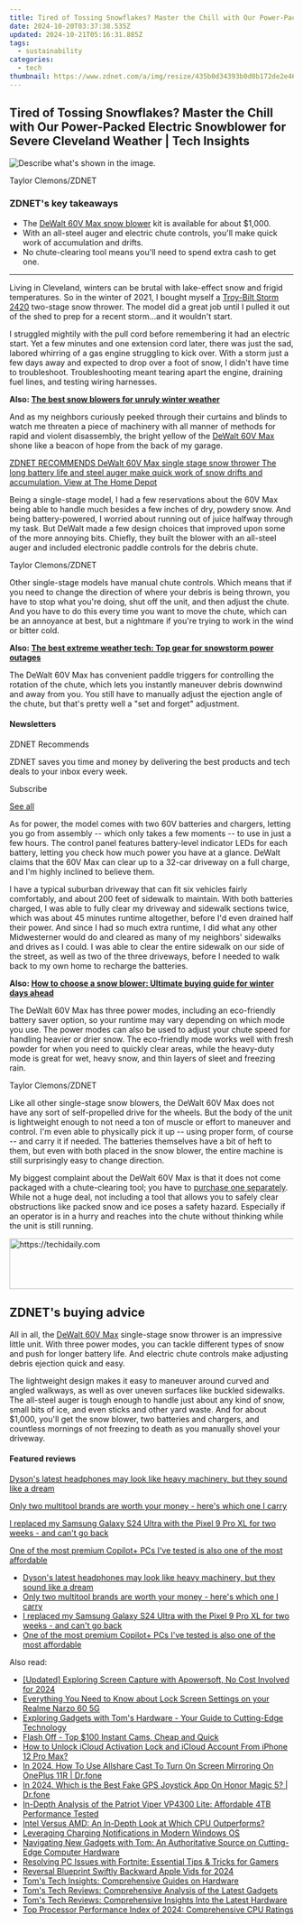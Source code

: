 ```yaml
---
title: Tired of Tossing Snowflakes? Master the Chill with Our Power-Packed Electric Snowblower for Severe Cleveland Weather | Tech Insights
date: 2024-10-20T03:37:38.535Z
updated: 2024-10-21T05:16:31.885Z
tags:
  - sustainability
categories:
  - tech
thumbnail: https://www.zdnet.com/a/img/resize/435b0d34393b0d0b172de2e467c648da6dd530b2/2024/01/29/21624237-75c8-462f-9923-6afd3c89a564/dewalt-60v-max-cover.jpg?width=278&height=156&fit=crop&auto=webp
---
```


## Tired of Tossing Snowflakes? Master the Chill with Our Power-Packed Electric Snowblower for Severe Cleveland Weather | Tech Insights

![Describe what's shown in the image.](https://www.zdnet.com/a/img/resize/7f081998e96f3edae9e41798bab4fa8bea966901/2024/01/29/21624237-75c8-462f-9923-6afd3c89a564/dewalt-60v-max-cover.jpg?auto=webp&width=1280)

Taylor Clemons/ZDNET

###  ZDNET's key takeaways 

* The [DeWalt 60V Max snow blower](https://homedepot.sjv.io/c/159047/456723/8154?&sharedid=zdnet&partnerpropertyid=1980086&u=https%3A%2F%2Fwww.homedepot.com%2Fp%2FDEWALT-60-Volt-21-in-Maximum-Cordless-Electric-Single-Stage-Snow-Blower-with-Two-4-0-Ah-FLEXVOLT-Batteries-and-2-Chargers-DCSNP2142Y2%2F325929745%3F&subId1=zd-%5F%5FCOM%5FCLICK%5FID%5F%5F-dtp) kit is available for about $1,000.
* With an all-steel auger and electric chute controls, you'll make quick work of accumulation and drifts.
* No chute-clearing tool means you'll need to spend extra cash to get one.

---

Living in Cleveland, winters can be brutal with lake-effect snow and frigid temperatures. So in the winter of 2021, I bought myself a [Troy-Bilt Storm 2420](https://homedepot.sjv.io/c/159047/456723/8154?&sharedid=zdnet&partnerpropertyid=1980086&u=https%3A%2F%2Fwww.homedepot.com%2Fp%2FTroy-Bilt-Storm-24-in-208-cc-Two-Stage-Gas-Snow-Blower-with-Electric-Start-Self-Propelled-Storm-2420%2F316895886&subId1=zd-%5F%5FCOM%5FCLICK%5FID%5F%5F-dtp) two-stage snow thrower. The model did a great job until I pulled it out of the shed to prep for a recent storm...and it wouldn't start. 

I struggled mightily with the pull cord before remembering it had an electric start. Yet a few minutes and one extension cord later, there was just the sad, labored whirring of a gas engine struggling to kick over. With a storm just a few days away and expected to drop over a foot of snow, I didn't have time to troubleshoot. Troubleshooting meant tearing apart the engine, draining fuel lines, and testing wiring harnesses.

**Also: [The best snow blowers for unruly winter weather](https://www.zdnet.com/home-and-office/yard-outdoors/best-snow-blower/)**

And as my neighbors curiously peeked through their curtains and blinds to watch me threaten a piece of machinery with all manner of methods for rapid and violent disassembly, the bright yellow of the [DeWalt 60V Max](https://homedepot.sjv.io/c/159047/456723/8154?&sharedid=zdnet&partnerpropertyid=1980086&u=https%3A%2F%2Fwww.homedepot.com%2Fp%2FDEWALT-60-Volt-21-in-Maximum-Cordless-Electric-Single-Stage-Snow-Blower-with-Two-4-0-Ah-FLEXVOLT-Batteries-and-2-Chargers-DCSNP2142Y2%2F325929745%3F&subId1=zd-%5F%5FCOM%5FCLICK%5FID%5F%5F-dtp) shone like a beacon of hope from the back of my garage. 

[ZDNET RECOMMENDS DeWalt 60V Max single stage snow thrower The long battery life and steel auger make quick work of snow drifts and accumulation. View at The Home Depot](https://homedepot.sjv.io/c/159047/456723/8154?&sharedid=zdnet&partnerpropertyid=1980086&u=https%3A%2F%2Fwww.homedepot.com%2Fp%2FDEWALT-60-Volt-21-in-Maximum-Cordless-Electric-Single-Stage-Snow-Blower-with-Two-4-0-Ah-FLEXVOLT-Batteries-and-2-Chargers-DCSNP2142Y2%2F325929745%3F&subId1=zd-%5F%5FCOM%5FCLICK%5FID%5F%5F-dtp)

Being a single-stage model, I had a few reservations about the 60V Max being able to handle much besides a few inches of dry, powdery snow. And being battery-powered, I worried about running out of juice halfway through my task. But DeWalt made a few design choices that improved upon some of the more annoying bits. Chiefly, they built the blower with an all-steel auger and included electronic paddle controls for the debris chute. 

Taylor Clemons/ZDNET

Other single-stage models have manual chute controls. Which means that if you need to change the direction of where your debris is being thrown, you have to stop what you're doing, shut off the unit, and then adjust the chute. And you have to do this every time you want to move the chute, which can be an annoyance at best, but a nightmare if you're trying to work in the wind or bitter cold. 

**Also: [The best extreme weather tech: Top gear for snowstorm power outages](https://www.zdnet.com/home-and-office/yard-outdoors/best-extreme-weather-tech/)**

The DeWalt 60V Max has convenient paddle triggers for controlling the rotation of the chute, which lets you instantly maneuver debris downwind and away from you. You still have to manually adjust the ejection angle of the chute, but that's pretty well a "set and forget" adjustment. 

#### Newsletters

ZDNET Recommends

ZDNET saves you time and money by delivering the best products and tech deals to your inbox every week.

 Subscribe

[See all](https://www.zdnet.com/newsletters/)

As for power, the model comes with two 60V batteries and chargers, letting you go from assembly -- which only takes a few moments -- to use in just a few hours. The control panel features battery-level indicator LEDs for each battery, letting you check how much power you have at a glance. DeWalt claims that the 60V Max can clear up to a 32-car driveway on a full charge, and I'm highly inclined to believe them. 

I have a typical suburban driveway that can fit six vehicles fairly comfortably, and about 200 feet of sidewalk to maintain. With both batteries charged, I was able to fully clear my driveway and sidewalk sections twice, which was about 45 minutes runtime altogether, before I'd even drained half their power. And since I had so much extra runtime, I did what any other Midwesterner would do and cleared as many of my neighbors' sidewalks and drives as I could. I was able to clear the entire sidewalk on our side of the street, as well as two of the three driveways, before I needed to walk back to my own home to recharge the batteries. 

**Also: [How to choose a snow blower: Ultimate buying guide for winter days ahead](https://www.zdnet.com/home-and-office/yard-outdoors/how-to-choose-a-snow-blower/)**

The DeWalt 60V Max has three power modes, including an eco-friendly battery saver option, so your runtime may vary depending on which mode you use. The power modes can also be used to adjust your chute speed for handling heavier or drier snow. The eco-friendly mode works well with fresh powder for when you need to quickly clear areas, while the heavy-duty mode is great for wet, heavy snow, and thin layers of sleet and freezing rain. 

Taylor Clemons/ZDNET

Like all other single-stage snow blowers, the DeWalt 60V Max does not have any sort of self-propelled drive for the wheels. But the body of the unit is lightweight enough to not need a ton of muscle or effort to maneuver and control. I'm even able to physically pick it up -- using proper form, of course -- and carry it if needed. The batteries themselves have a bit of heft to them, but even with both placed in the snow blower, the entire machine is still surprisingly easy to change direction. 

My biggest complaint about the DeWalt 60V Max is that it does not come packaged with a chute-clearing tool; you have to [purchase one separately](https://homedepot.sjv.io/c/159047/456723/8154?&sharedid=zdnet&partnerpropertyid=1980086&u=https%3A%2F%2Fwww.homedepot.com%2Fp%2FMTD-Genuine-Factory-Parts-Universal-Chute-Clearing-Tool-for-Two-and-Three-Stage-Snow-Blowers-Mounting-Bracket-Included-OEM-731-2643%2F207208202&subId1=zd-%5F%5FCOM%5FCLICK%5FID%5F%5F-dtp). While not a huge deal, not including a tool that allows you to safely clear obstructions like packed snow and ice poses a safety hazard. Especially if an operator is in a hurry and reaches into the chute without thinking while the unit is still running. 

<!-- affiliate ads begin -->
<a href="https://appsumo.8odi.net/c/5597632/2100527/7443" target="_top" id="2100527">
  <img src="//a.impactradius-go.com/display-ad/7443-2100527" border="0" alt="https://techidaily.com" width="728" height="90"/>
</a>
<img height="0" width="0" src="https://appsumo.8odi.net/i/5597632/2100527/7443" style="position:absolute;visibility:hidden;" border="0" />
<!-- affiliate ads end -->

##  ZDNET's buying advice 

All in all, the [DeWalt 60V Max](https://homedepot.sjv.io/c/159047/456723/8154?&sharedid=zdnet&partnerpropertyid=1980086&u=https%3A%2F%2Fwww.homedepot.com%2Fp%2FDEWALT-60-Volt-21-in-Maximum-Cordless-Electric-Single-Stage-Snow-Blower-with-Two-4-0-Ah-FLEXVOLT-Batteries-and-2-Chargers-DCSNP2142Y2%2F325929745%3F&subId1=zd-%5F%5FCOM%5FCLICK%5FID%5F%5F-dtp) single-stage snow thrower is an impressive little unit. With three power modes, you can tackle different types of snow and push for longer battery life. And electric chute controls make adjusting debris ejection quick and easy. 

The lightweight design makes it easy to maneuver around curved and angled walkways, as well as over uneven surfaces like buckled sidewalks. The all-steel auger is tough enough to handle just about any kind of snow, small bits of ice, and even sticks and other yard waste. And for about $1,000, you'll get the snow blower, two batteries and chargers, and countless mornings of not freezing to death as you manually shovel your driveway. 

#### Featured reviews

[Dyson's latest headphones may look like heavy machinery, but they sound like a dream](https://www.zdnet.com/article/dysons-latest-headphones-may-look-like-a-piece-of-heavy-machinery-but-sound-like-a-dream/ "Dyson's latest headphones may look like heavy machinery, but they sound like a dream")

[Only two multitool brands are worth your money - here's which one I carry](https://www.zdnet.com/article/only-two-multitool-brands-are-worth-your-money-heres-which-one-i-carry/ "Only two multitool brands are worth your money - here's which one I carry")

[I replaced my Samsung Galaxy S24 Ultra with the Pixel 9 Pro XL for two weeks - and can't go back](https://www.zdnet.com/article/i-replaced-my-samsung-galaxy-s24-ultra-with-the-pixel-9-pro-xl-for-two-weeks-and-cant-go-back/ "I replaced my Samsung Galaxy S24 Ultra with the Pixel 9 Pro XL for two weeks - and can't go back")

[One of the most premium Copilot+ PCs I've tested is also one of the most affordable](https://www.zdnet.com/article/one-of-the-most-premium-copilot-pcs-ive-tested-is-also-one-of-the-most-affordable/ "One of the most premium Copilot+ PCs I've tested is also one of the most affordable")

* [Dyson's latest headphones may look like heavy machinery, but they sound like a dream](https://www.zdnet.com/article/dysons-latest-headphones-may-look-like-a-piece-of-heavy-machinery-but-sound-like-a-dream/ "Dyson's latest headphones may look like heavy machinery, but they sound like a dream")
* [Only two multitool brands are worth your money - here's which one I carry](https://www.zdnet.com/article/only-two-multitool-brands-are-worth-your-money-heres-which-one-i-carry/ "Only two multitool brands are worth your money - here's which one I carry")
* [I replaced my Samsung Galaxy S24 Ultra with the Pixel 9 Pro XL for two weeks - and can't go back](https://www.zdnet.com/article/i-replaced-my-samsung-galaxy-s24-ultra-with-the-pixel-9-pro-xl-for-two-weeks-and-cant-go-back/ "I replaced my Samsung Galaxy S24 Ultra with the Pixel 9 Pro XL for two weeks - and can't go back")
* [One of the most premium Copilot+ PCs I've tested is also one of the most affordable](https://www.zdnet.com/article/one-of-the-most-premium-copilot-pcs-ive-tested-is-also-one-of-the-most-affordable/ "One of the most premium Copilot+ PCs I've tested is also one of the most affordable")

<ins class="adsbygoogle"
     style="display:block"
     data-ad-format="autorelaxed"
     data-ad-client="ca-pub-7571918770474297"
     data-ad-slot="1223367746"></ins>

<ins class="adsbygoogle"
     style="display:block"
     data-ad-client="ca-pub-7571918770474297"
     data-ad-slot="8358498916"
     data-ad-format="auto"
     data-full-width-responsive="true"></ins>

<span class="atpl-alsoreadstyle">Also read:</span>
<div><ul>
<li><a href="https://screen-video-capture.techidaily.com/updated-exploring-screen-capture-with-apowersoft-no-cost-involved-for-2024/"><u>[Updated] Exploring Screen Capture with Apowersoft, No Cost Involved for 2024</u></a></li>
<li><a href="https://easy-unlock-android.techidaily.com/everything-you-need-to-know-about-lock-screen-settings-on-your-realme-narzo-60-5g-by-drfone-android/"><u>Everything You Need to Know about Lock Screen Settings on your Realme Narzo 60 5G</u></a></li>
<li><a href="https://hardware-reviews.techidaily.com/exploring-gadgets-with-toms-hardware-your-guide-to-cutting-edge-technology/"><u>Exploring Gadgets with Tom's Hardware - Your Guide to Cutting-Edge Technology</u></a></li>
<li><a href="https://buynow-info.techidaily.com/flash-off-top-100-instant-cams-cheap-and-quick/"><u>Flash Off - Top $100 Instant Cams, Cheap and Quick</u></a></li>
<li><a href="https://activate-lock.techidaily.com/how-to-unlock-icloud-activation-lock-and-icloud-account-from-iphone-12-pro-max-by-drfone-ios/"><u>How to Unlock iCloud Activation Lock and iCloud Account From iPhone 12 Pro Max?</u></a></li>
<li><a href="https://screen-mirror.techidaily.com/in-2024-how-to-use-allshare-cast-to-turn-on-screen-mirroring-on-oneplus-11r-drfone-by-drfone-android/"><u>In 2024, How To Use Allshare Cast To Turn On Screen Mirroring On OnePlus 11R | Dr.fone</u></a></li>
<li><a href="https://phone-solutions.techidaily.com/in-2024-which-is-the-best-fake-gps-joystick-app-on-honor-magic-5-drfone-by-drfone-virtual-android/"><u>In 2024, Which is the Best Fake GPS Joystick App On Honor Magic 5? | Dr.fone</u></a></li>
<li><a href="https://hardware-reviews.techidaily.com/in-depth-analysis-of-the-patriot-viper-vp4300-lite-affordable-4tb-performance-tested/"><u>In-Depth Analysis of the Patriot Viper VP4300 Lite: Affordable 4TB Performance Tested</u></a></li>
<li><a href="https://hardware-reviews.techidaily.com/intel-versus-amd-an-in-depth-look-at-which-cpu-outperforms/"><u>Intel Versus AMD: An In-Depth Look at Which CPU Outperforms?</u></a></li>
<li><a href="https://windows11.techidaily.com/leveraging-charging-notifications-in-modern-windows-os/"><u>Leveraging Charging Notifications in Modern Windows OS</u></a></li>
<li><a href="https://hardware-reviews.techidaily.com/navigating-new-gadgets-with-tom-an-authoritative-source-on-cutting-edge-computer-hardware/"><u>Navigating New Gadgets with Tom: An Authoritative Source on Cutting-Edge Computer Hardware</u></a></li>
<li><a href="https://win-solutions.techidaily.com/resolving-pc-issues-with-fortnite-essential-tips-and-tricks-for-gamers/"><u>Resolving PC Issues with Fortnite: Essential Tips & Tricks for Gamers</u></a></li>
<li><a href="https://extra-skills.techidaily.com/reversal-blueprint-swiftly-backward-apple-vids-for-2024/"><u>Reversal Blueprint Swiftly Backward Apple Vids for 2024</u></a></li>
<li><a href="https://hardware-reviews.techidaily.com/toms-tech-insights-comprehensive-guides-on-hardware/"><u>Tom's Tech Insights: Comprehensive Guides on Hardware</u></a></li>
<li><a href="https://hardware-reviews.techidaily.com/toms-tech-reviews-comprehensive-analysis-of-the-latest-gadgets/"><u>Tom's Tech Reviews: Comprehensive Analysis of the Latest Gadgets</u></a></li>
<li><a href="https://hardware-reviews.techidaily.com/toms-tech-reviews-comprehensive-insights-into-the-latest-hardware/"><u>Tom's Tech Reviews: Comprehensive Insights Into the Latest Hardware</u></a></li>
<li><a href="https://hardware-reviews.techidaily.com/top-processor-performance-index-of-2024-comprehensive-cpu-ratings/"><u>Top Processor Performance Index of 2024: Comprehensive CPU Ratings</u></a></li>
</ul></div>

